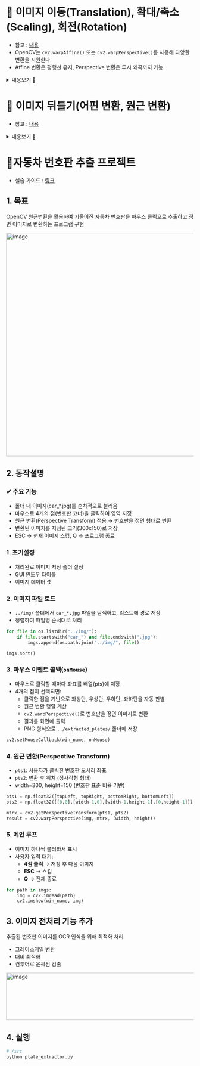 # 📌 이미지 이동(Translation), 확대/축소(Scaling), 회전(Rotation)
- 참고 : [내용](https://bkshin.tistory.com/entry/OpenCV-13-%EC%9D%B4%EB%AF%B8%EC%A7%80-%EC%9D%B4%EB%8F%99Translation-%ED%99%95%EB%8C%80%EC%B6%95%EC%86%8CScaling-%ED%9A%8C%EC%A0%84Rotation)
- OpenCV는 `cv2.warpAffine()` 또는 `cv2.warpPerspective()`를 사용해 다양한 변환을 지원한다.
- Affine 변환은 평행선 유지, Perspective 변환은 투시 왜곡까지 가능

<details>
<summary>내용보기 🔽</summary>
  
## ✔ 이미지 이동 (Translation)
이미지를 x축, y축 방향으로 평행 이동시킴
```python
import cv2
import numpy as np

img = cv2.imread('image.jpg')
rows, cols = img.shape[:2]

# 이동 변환 행렬 (x: 100px, y: 50px 이동)
M = np.float32([[1, 0, 100],
                [0, 1, 50]])

translated = cv2.warpAffine(img, M, (cols, rows))
```

## ✔ 확대/축소(Scaling)
이미지 크기를 변경 (배율 조정)

### 1. `cv2.resize()` 함수 사용
```python
# 0.5배 축소
small = cv2.resize(img, None, fx=0.5, fy=0.5, interpolation=cv2.INTER_LINEAR)

# 2배 확대
large = cv2.resize(img, None, fx=2.0, fy=2.0, interpolation=cv2.INTER_CUBIC)
```
### 2. `cv2.warpAffine()` : 보간법 활용
보간법 : 이미지 크기를 변경하거나 회전, 변형할 때 새로운 픽셀 값을 계산하는 방법

```python
# --① 0.5배 축소 변환 행렬
m_small = np.float32([[0.5, 0, 0],
                       [0, 0.5,0]])  
# --② 2배 확대 변환 행렬
m_big = np.float32([[2, 0, 0],
                     [0, 2, 0]])  

# --③ 보간법 적용 없이 확대 축소
dst1 = cv2.warpAffine(img, m_small, (int(height*0.5), int(width*0.5)))
dst2 = cv2.warpAffine(img, m_big, (int(height*2), int(width*2)))

# --④ 보간법 적용한 확대 축소
dst3 = cv2.warpAffine(img, m_small, (int(height*0.5), int(width*0.5)), \
                        None, cv2.INTER_AREA)
dst4 = cv2.warpAffine(img, m_big, (int(height*2), int(width*2)), \
                        None, cv2.INTER_CUBIC)
```

### 3. `cv2.resize()`와 `cv2.warpAffine()`의 차이

| 항목         | **cv2.resize()**                                      | **cv2.warpAffine()**     |
| ---------- | ----------------------------------------------------- | ------------------------ |
| **주요 기능**  | 단순 크기 변경 (확대/축소)                                      | 아핀 변환 (이동, 회전, 확대, 기울이기) |
| **입력 방식**  | 목표 크기 `(dsize)` 또는 배율 `(fx, fy)` 지정                   | 2×3 아핀 변환 행렬 지정          |
| **지원 변환**  | ✅ 크기 변경만                                              | ✅ 이동, 회전, 확대, 기울이기 가능    |
| **코드 복잡도** | 간단, 직관적                                               | 복잡 (행렬 계산 필요)            |
| **속도**     | 빠름                                                    | 상대적으로 느림                 |
| **정밀 제어**  | 제한적                                                   | ✅ 매우 세밀한 제어 가능           |
| **사용 예시**  | 딥러닝 이미지 전처리, 썸네일 생성                                   | 카메라 캘리브레이션, 기울어진 이미지 보정  |

## ✔ 이미지 회전 (Rotation)
이미지를 특정 각도로 회전
```python
# 중심점 (cols/2, rows/2), 각도 45도, 배율 1.0
M = cv2.getRotationMatrix2D((cols/2, rows/2), 45, 1.0)
rotated = cv2.warpAffine(img, M, (cols, rows))
```

</details>


# 📌 이미지 뒤틀기(어핀 변환, 원근 변환)
- 참고 : [내용](https://bkshin.tistory.com/entry/OpenCV-14-%EC%9D%B4%EB%AF%B8%EC%A7%80-%EB%92%A4%ED%8B%80%EA%B8%B0%EC%96%B4%ED%95%80-%EB%B3%80%ED%99%98-%EC%9B%90%EA%B7%BC-%EB%B3%80%ED%99%98)


<details>
<summary>내용보기 🔽</summary>

  
## ✔ 어핀 변환(Affine Transform)
- 직선은 직선으로 유지되며, 평행선도 평행 상태 유지
- 크기, 각도, 비율이 변할 수 있음 (즉, 뒤틀림 가능)
- 필요한 점: 3쌍의 대응점
```python
# 3개의 점 매칭
pts1 = np.float32([[50, 50], [200, 50], [50, 200]])
pts2 = np.float32([[10, 100], [200, 50], [100, 250]])

# 어핀 변환 행렬
M = cv2.getAffineTransform(pts1, pts2)

# 어핀 변환 적용
affine = cv2.warpAffine(img, M, (cols, rows))

cv2.imshow('Affine', affine)
cv2.waitKey(0)
```
## ✔ 원근 변환(Perspective Transform)
- 카메라 시점에서 보는 투시 왜곡까지 표현 가능
- 평행선이 소실점으로 모이는 효과
- 필요한 점: 4쌍의 대응점
```python
# 4개의 점 매칭
pts1 = np.float32([[100, 100], [300, 100], [100, 300], [300, 300]])
pts2 = np.float32([[80, 120], [310, 100], [100, 310], [300, 320]])

# 원근 변환 행렬
M = cv2.getPerspectiveTransform(pts1, pts2)

# 원근 변환 적용
perspective = cv2.warpPerspective(img, M, (cols, rows))

cv2.imshow('Perspective', perspective)
cv2.waitKey(0)
```
#### 마우스와 원근 변환으로 문서 스캔 효과내기
> <img width="800" height="600" alt="image" src="https://github.com/user-attachments/assets/10a73df0-6281-4026-a85e-fa1472f51402" />

</details>


# 📌자동차 번호판 추출 프로젝트

- 실습 가이드 : [링크](https://docs.google.com/document/d/1x4jZhxis_XxPGU_vg6CmdWW-eTib90MwQ7-Aj5irEJg/edit?tab=t.0#heading=h.9s9s6ejg8h8)

## 1. 목표
OpenCV 원근변환을 활용하여 기울어진 자동차 번호판을 마우스 클릭으로 추출하고 정면 이미지로 변환하는 프로그램 구현

<img width="800" height="600" alt="image" src="https://github.com/user-attachments/assets/5fead1fb-9dee-448d-94e1-1891a7fc2f4c" />

## 2. 동작설명

### ✔ 주요 기능
- 폴더 내 이미지(car_*.jpg)를 순차적으로 불러옴
- 마우스로 4개의 점(번호판 코너)을 클릭하여 영역 지정
- 원근 변환(Perspective Transform) 적용 → 번호판을 정면 형태로 변환
- 변환된 이미지를 지정된 크기(300x150)로 저장
- ESC → 현재 이미지 스킵, Q → 프로그램 종료

### 1. 초기설정
- 처리완료 이미지 저장 폴더 설정
- GUI 윈도우 타이틀
- 이미지 데이터 셋

### 2. 이미지 파일 로드
- `../img/` 폴더에서 `car_*.jpg` 파일을 탐색하고, 리스트에 경로 저장
- 정렬하여 파일명 순서대로 처리
  
```python
for file in os.listdir("../img/"):
    if file.startswith("car_") and file.endswith(".jpg"):
        imgs.append(os.path.join("../img/", file))

imgs.sort()
```
### 3. 마우스 이벤트 콜백(`onMouse`)
- 마우스로 클릭할 때마다 좌표를 배열(pts)에 저장
- 4개의 점이 선택되면:
  - 클릭한 점을 기반으로 좌상단, 우상단, 우하단, 좌하단을 자동 판별
  - 원근 변환 행렬 계산
  - `cv2.warpPerspective()`로 번호판을 정면 이미지로 변환
  - 결과를 화면에 출력
  - PNG 형식으로 `../extracted_plates/` 폴더에 저장

```python
cv2.setMouseCallback(win_name, onMouse)
```
### 4. 원근 변환(Perspective Transform)
- `pts1`: 사용자가 클릭한 번호판 모서리 좌표
- `pts2`: 변환 후 위치 (정사각형 형태)
- width=300, height=150 (번호판 표준 비율 기반)

```python
pts1 = np.float32([topLeft, topRight, bottomRight, bottomLeft])
pts2 = np.float32([[0,0],[width-1,0],[width-1,height-1],[0,height-1]])

mtrx = cv2.getPerspectiveTransform(pts1, pts2)
result = cv2.warpPerspective(img, mtrx, (width, height))
```
### 5. 메인 루프
- 이미지 하나씩 불러와서 표시
- 사용자 입력 대기:
  - **4점 클릭** → 저장 후 다음 이미지
  - **ESC** → 스킵
  - **Q** → 전체 종료

```python
for path in imgs:
    img = cv2.imread(path)
    cv2.imshow(win_name, img)
```

## 3. 이미지 전처리 기능 추가
추출된 번호판 이미지를 OCR 인식을 위해 최적화 처리
- 그레이스케일 변환
- 대비 최적화
- 컨투어로 윤곽선 검출

<img width="799" height="127" alt="image" src="https://github.com/user-attachments/assets/b8b6e5b7-2f93-40ae-91ae-0e8505ac525b" />

## 4. 실행
```bash
# /src
python plate_extractor.py
```
